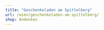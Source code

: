 ```yaml
---
title: "Geschenkeladen am Spittelberg"
url: /wien/geschenkeladen-am-spittelberg/
shop: Andenken
---
```

